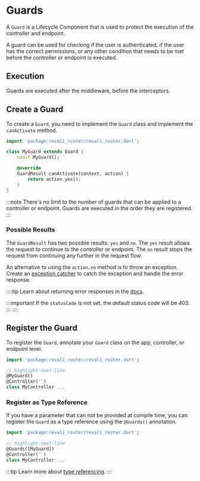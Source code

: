 # Guards

A `Guard` is a Lifecycle Component that is used to protect the execution of the controller and endpoint.

A guard can be used for checking if the user is authenticated, if the user has the correct permissions, or any other condition that needs to be met before the controller or endpoint is executed.

## Execution

Guards are executed after the middleware, before the interceptors.

## Create a Guard

To create a `Guard`, you need to implement the `Guard` class and implement the `canActivate` method.

```dart title="lib/guards/my_guard.dart"
import 'package:revali_router/revali_router.dart';

class MyGuard extends Guard {
    const MyGuard();

    @override
    GuardResult canActivate(context, action) {
        return action.yes();
    }
}
```

:::note
There's no limit to the number of guards that can be applied to a controller or endpoint. Guards are executed in the order they are registered.
:::

### Possible Results

The `GuardResult` has two possible results: `yes` and `no`. The `yes` result allows the request to continue to the controller or endpoint. The `no` result stops the request from continuing any further in the request flow.

An alternative to using the `action.no` method is to throw an exception. Create an [exception catcher](./exception-catchers) to catch the exception and handle the error response.

::::tip
Learn about returning error responses in the [docs](/constructs/revali_server/lifecycle-components#error-responses).

:::important
If the `statusCode` is not set, the default status code will be 403.
:::
::::

## Register the Guard

To register the `Guard`, annotate your `Guard` class on the app, controller, or endpoint level.

```dart title="routes/controllers/my_controller.dart"
import 'package:revali_router/revali_router.dart';

// highlight-next-line
@MyGuard()
@Controller('')
class MyController ...
```

### Register as Type Reference

If you have a parameter that can not be provided at compile time, you can register the `Guard` as a type reference using the `@Guards()` annotation.

```dart title="routes/controllers/my_controller.dart"
import 'package:revali_router/revali_router.dart';

// highlight-next-line
@Guards([MyGuard])
@Controller('')
class MyController ...
```

:::tip
Learn more about [type referencing](/constructs/revali_server/tidbits#using-types-in-annotations).
:::
